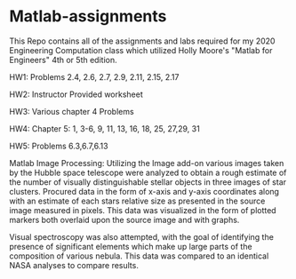 # Matlab-assignments
This Repo contains all of the assignments and labs required for my 2020 Engineering Computation class which utilized Holly Moore's "Matlab for Engineers" 4th or 5th edition.

HW1: Problems 2.4, 2.6, 2.7, 2.9, 2.11, 2.15, 2.17

HW2: Instructor Provided worksheet

HW3: Various chapter 4 Problems

HW4: Chapter 5: 1, 3-6, 9, 11, 13, 16, 18, 25, 27,29, 31

HW5: Problems 6.3,6.7,6.13

Matlab Image Processing:
  Utilizing the Image add-on various images taken by the Hubble space telescope were analyzed to obtain a rough estimate of the number of visually distinguishable stellar objects in three images of star clusters. Procured data in the form of x-axis and y-axis coordinates along with an estimate of each stars relative size as presented in the source image measured in pixels. This data was visualized in the form of plotted markers both overlaid upon the source image and with graphs.

  Visual spectroscopy was also attempted, with the goal of identifying the presence of significant elements which make up large parts of the composition of various nebula. This data was compared to an identical NASA analyses to compare results.
